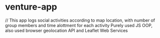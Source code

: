 # venture-app

// This app logs social activities according to map location, with number of group members and time alottment for each activity 
Purely used JS OOP, also used browser geolocation API and Leaflet Web Services 

